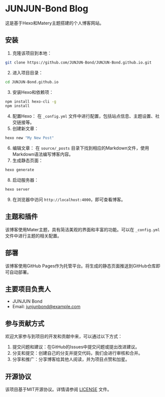 # JUNJUN-Bond Blog
这是基于Hexo和Matery主题搭建的个人博客网站。
## 安装
1. 克隆该项目到本地：
```bash
git clone https://github.com/JUNJUN-Bond/JUNJUN-Bond.github.io.git
```
2. 进入项目目录：
```bash
cd JUNJUN-Bond.github.io
```
3. 安装Hexo和依赖项：
```bash
npm install hexo-cli -g
npm install
```
4. 配置Hexo：
在 `_config.yml` 文件中进行配置，包括站点信息、主题设置、社交链接等。
5. 创建新文章：
```bash
hexo new "My New Post"
```
6. 编辑文章：
在 `source/_posts` 目录下找到相应的Markdown文件，使用Markdown语法编写博客内容。
7. 生成静态页面：
```bash
hexo generate
```
8. 启动服务器：
```bash
hexo server
```
9. 在浏览器中访问 `http://localhost:4000`，即可查看博客。
## 主题和插件
该博客使用Mater主题，具有简洁美观的界面和丰富的功能。可以在 `_config.yml` 文件中进行主题的相关配置。
## 部署
该博客使用GitHub Pages作为托管平台。将生成的静态页面推送到GitHub仓库即可自动部署。
## 主要项目负责人
- JUNJUN Bond
- Email: junjunbond@example.com
## 参与贡献方式
欢迎大家参与到项目的开发和贡献中来，可以通过以下方式：
1. 提交问题和建议：在GitHub的Issues中提交问题或提出改进建议。
2. 分支和提交：创建自己的分支并提交代码，我们会进行审核和合并。
3. 分享和推广：分享博客给其他人阅读，并为项目点赞和加星。
## 开源协议
该项目基于MIT开源协议。详情请参阅 [LICENSE](https://github.com/JUNJUN-Bond/JUNJUN-Bond.github.io/blob/main/LICENSE) 文件。
```
